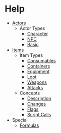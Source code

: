 # Help

- [Actors](Help/Actors)
  - Actor Types
    - [Character](Help/Actors/Character)
    - [NPC](Help/Actors/NPC)
    - [Basic](Help/Actors/Basic)
- [Items](Help/Items)
  - Item Types
    - [Consumables](Help/Items/Consumables)
    - [Containers](Help/Items/Containers)
    - [Equipment](Help/Items/Equipment)
    - [Loot](/Help/Items/Loot)
    - [Weapons](Help/Items/Weapons)
    - [Attacks](Help/Items/Attacks)
  - Concepts
    - [Description](Help/Items/Description)
    - [Changes](Help/Items/Changes)
    - [Flags](Help/Items/Flags)
    - [Script Calls](Help/Items/Script-Calls)
- Special
  - [Formulas](Help/Formulas)
